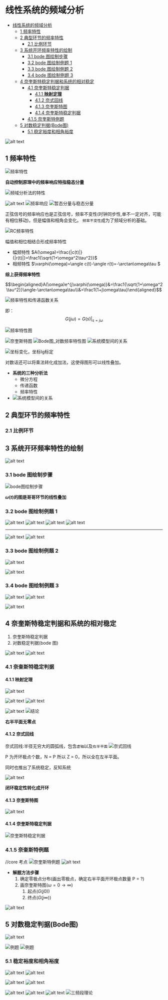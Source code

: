 # 线性系统的频域分析

- [线性系统的频域分析](#线性系统的频域分析)
  - [1 频率特性](#1-频率特性)
  - [2 典型环节的频率特性](#2-典型环节的频率特性)
    - [2.1 比例环节](#21-比例环节)
  - [3 系统开环频率特性的绘制](#3-系统开环频率特性的绘制)
    - [3.1 bode 图绘制步骤](#31-bode-图绘制步骤)
    - [3.2 bode 图绘制例题 1](#32-bode-图绘制例题-1)
    - [3.3 bode 图绘制例题 2](#33-bode-图绘制例题-2)
    - [3.4 bode 图绘制例题 3](#34-bode-图绘制例题-3)
  - [4 奈奎斯特稳定判据和系统的相对稳定](#4-奈奎斯特稳定判据和系统的相对稳定)
    - [4.1 奈奎斯特稳定判据](#41-奈奎斯特稳定判据)
      - [4.1.1 **映射定理**](#411-映射定理)
      - [4.1.2 奈式回线](#412-奈式回线)
      - [4.1.3 奈奎斯特图](#413-奈奎斯特图)
      - [4.1.4 奈奎斯特稳定判据](#414-奈奎斯特稳定判据)
    - [4.1.5 奈奎斯特例题](#415-奈奎斯特例题)
  - [5 对数稳定判据(Bode图)](#5-对数稳定判据bode图)
    - [5.1 稳定裕度和相角裕度](#51-稳定裕度和相角裕度)

![alt text](image.png)

## 1 频率特性

![频率特性](image-1.png)

**自动控制原理中的频率响应特指稳态分量**

![频域分析法的特性](image-2.png)

![alt text](image-3.png)
![频率响应](image-4.png)
![暂态分量与稳态分量](image-5.png)

正弦信号的频率响应也是正弦信号，频率不变性(时钟同步性,单不一定对齐，可能有相位移动)，但是幅值和相角会变化。
`频率不变性`成为了频域分析的基础。

![RC频率特性](image-6.png)

幅值和相位相结合形成频率特性

- 幅频特性
  $A(\omega)=\frac{|c(t)|}{|r(t)|}=\frac1{\sqrt{1+\omega^2\tau^2}}$
- 相频特性
  $\varphi(\omega)=\angle c(t)-\angle r(t)=-\arctan\omega\tau $

**综上获得频率特性**

$$\begin{aligned}A(\omega)e^{j\varphi(\omega)}&=\frac1{\sqrt{1+\omega^2\tau^2}}\angle-\arctan\omega\tau\\&=\frac1{1+j\omega\tau}\end{aligned}$$

![频率特性和传递函数关系](image-7.png)

即：
$$G(j\omega)=G(s)|_{s=j\omega}$$

![频率特性图](image-8.png)

![奈奎斯特图](image-9.png)
![Bode图_对数频率特性图](image-10.png)
![系统模型间的关系](image-11.png)

![坐标变化，坐标lg标定](image-12.png)

对数话还可以将乘法转化成加法，这使得图形可以线性叠加。

- **系统的三种分析法**
  - 微分方程
  - 传递函数
  - 频率特性
- ![系统模型间的关系](image-11.png)

## 2 典型环节的频率特性

### 2.1 比例环节

## 3 系统开环频率特性的绘制

![alt text](image-13.png)

### 3.1 bode 图绘制步骤

![bode图绘制步骤](image-14.png)

**$\omega(t)$的图是哥哥环节的线性叠加**

### 3.2 bode 图绘制例题 1

![alt text](image-15.png)
![alt text](image-18.png)
![alt text](image-19.png)
![alt text](image-20.png)

---

![alt text](image-16.png)
![alt text](image-17.png)

### 3.3 bode 图绘制例题 2

![alt text](image-21.png)

![alt text](image-22.png)

### 3.4 bode 图绘制例题 3

![alt text](image-23.png)
![alt text](image-24.png)

![alt text](image-25.png)

## 4 奈奎斯特稳定判据和系统的相对稳定

1. 奈奎斯特稳定判据
2. 对数稳定判据(bode 图)

![alt text](image-27.png)
![alt text](image-26.png)

### 4.1 奈奎斯特稳定判据

#### 4.1.1 **映射定理**

![alt text](image-28.png)

![alt text](image-29.png)
![alt text](image-30.png)

![alt text](image-31.png)
![结论](image-32.png)

**右半平面无零点**

#### 4.1.2 奈式回线

奈式回线:半径无穷大的圆弧线，包含`虚轴`以及`右半平面`
![奈式回线](image-33.png)

P 为开环极点个数，N = P 所以 Z = 0，所以全在左半平面。

同时也推出了系统稳定，反知系统

![alt text](image-34.png)

**闭环稳定性转化成开环**

#### 4.1.3 奈奎斯特图

![alt text](image-35.png)

#### 4.1.4 奈奎斯特稳定判据

![奈奎斯特稳定判据](image-36.png)

### 4.1.5 奈奎斯特例题

//core 考点
![奈奎斯特例题](image-37.png)
![alt text](image-38.png)

- **解题方法步骤**
  1. 确定零极点分布(画出零极点，确定右半平面开环极点数量 P = ?)
  2. 画奈奎斯特图($\omega = 0 \rightarrow \infty$)
     1. 起点($G(j0)$)
     2. 终点($G(j\infty)$)

![alt text](image-39.png)

## 5 对数稳定判据(Bode图)

![alt text](image-40.png)

![例题](image-41.png)
![例题](image-42.png)


### 5.1 稳定裕度和相角裕度

![alt text](image-43.png)
![alt text](image-44.png)

![alt text](image-45.png)
![alt text](image-46.png)

![alt text](image-48.png)
![alt text](image-49.png)
![alt text](image-50.png)
![三频段理论](image-47.png)